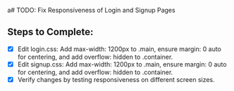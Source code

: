 a# TODO: Fix Responsiveness of Login and Signup Pages

## Steps to Complete:
- [x] Edit login.css: Add max-width: 1200px to .main, ensure margin: 0 auto for centering, and add overflow: hidden to .container.
- [x] Edit signup.css: Add max-width: 1200px to .main, ensure margin: 0 auto for centering, and add overflow: hidden to .container.
- [x] Verify changes by testing responsiveness on different screen sizes.
